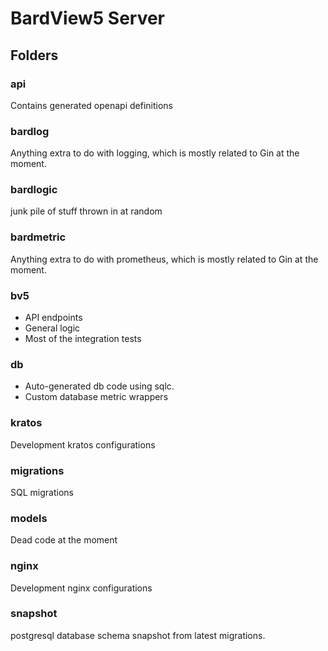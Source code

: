# BardView5 Server 

## Folders

### api

Contains generated openapi definitions

### bardlog

Anything extra to do with logging, which is mostly related to Gin at the moment.

### bardlogic

junk pile of stuff thrown in at random

### bardmetric

Anything extra to do with prometheus, which is mostly related to Gin at the moment.
### bv5
* API endpoints
* General logic
* Most of the integration tests   

### db

* Auto-generated db code using sqlc.
* Custom database metric wrappers

### kratos

Development kratos configurations

### migrations

SQL migrations

### models

Dead code at the moment

### nginx

Development nginx configurations

### snapshot

postgresql database schema snapshot from latest migrations.


